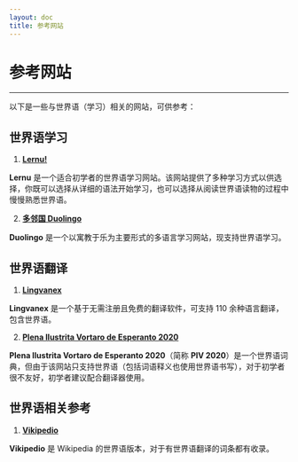 ```yaml
---
layout: doc
title: 参考网站
---
```

# 参考网站

----

以下是一些与世界语（学习）相关的网站，可供参考：

## 世界语学习

1. [**Lernu!**][p:lernu]

**Lernu** 是一个适合初学者的世界语学习网站。该网站提供了多种学习方式以供选择，你既可以选择从详细的语法开始学习，也可以选择从阅读世界语读物的过程中慢慢熟悉世界语。

2. [**多邻国 Duolingo**][p:duolingo]

**Duolingo** 是一个以寓教于乐为主要形式的多语言学习网站，现支持世界语学习。

## 世界语翻译

1. [**Lingvanex**][p:lingvanex]

**Lingvanex** 是一个基于无需注册且免费的翻译软件，可支持 110 余种语言翻译，包含世界语。

2. [**Plena Ilustrita Vortaro de Esperanto 2020**][p:vortaro]

**Plena Ilustrita Vortaro de Esperanto 2020**（简称 **PIV 2020**）是一个世界语词典，但由于该网站只支持世界语（包括词语释义也使用世界语书写），对于初学者很不友好，初学者建议配合翻译器使用。

## 世界语相关参考

1. [**Vikipedio**][p:vikipedio]

**Vikipedio** 是 Wikipedia 的世界语版本，对于有世界语翻译的词条都有收录。

[p:lernu]: https://lernu.net
[p:duolingo]: https://www.duolingo.com
[p:lingvanex]: https://lingvanex.com/translate
[p:vortaro]: https://vortaro.net
[p:vikipedio]: https://eo.wikipedia.org
